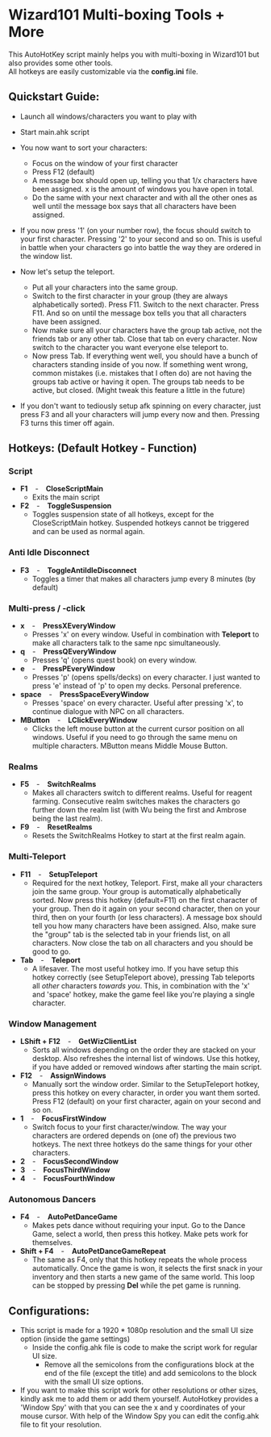 # Wizard101 Multi-boxing Tools + More

This AutoHotKey script mainly helps you with multi-boxing in Wizard101 but also provides some other tools.  
All hotkeys are easily customizable via the **config.ini** file.

## Quickstart Guide:

- Launch all windows/characters you want to play with
- Start main.ahk script
- You now want to sort your characters:
  - Focus on the window of your first character
  - Press F12 (default)
  - A message box should open up, telling you that 1/x characters have been assigned. x is the amount of windows you have open in total.
  - Do the same with your next character and with all the other ones as well until the message box says that all characters have been assigned.
- If you now press '1' (on your number row), the focus should switch to your first character. Pressing '2' to your second and so on. This is useful in battle when your characters go into battle the way they are ordered in the window list.

- Now let's setup the teleport. 
  - Put all your characters into the same group. 
  - Switch to the first character in your group (they are always alphabetically sorted). Press F11. Switch to the next character. Press F11. And so on until the message box tells you that all characters have been assigned.
  - Now make sure all your characters have the group tab active, not the friends tab or any other tab. Close that tab on every character. Now switch to the character you want everyone else teleport to. 
  - Now press Tab. If everything went well, you should have a bunch of characters standing inside of you now. If something went wrong, common mistakes (i.e. mistakes that I often do) are not having the groups tab active or having it open. The groups tab needs to be active, but closed. (Might tweak this feature a little in the future)
  
- If you don't want to tediously setup afk spinning on every character, just press F3 and all your characters will jump every now and then. Pressing F3 turns this timer off again.

## Hotkeys: (Default Hotkey - Function)

### Script

- **F1** &ensp; - &ensp; **CloseScriptMain**
  - Exits the main script
- **F2** &ensp; - &ensp; **ToggleSuspension**
  - Toggles suspension state of all hotkeys, except for the CloseScriptMain hotkey. Suspended hotkeys cannot be triggered and can be used as normal again.

### Anti Idle Disconnect

- **F3** &ensp; - &ensp; **ToggleAntiIdleDisconnect**
  - Toggles a timer that makes all characters jump every 8 minutes (by default)

### Multi-press / -click

- **x** &ensp; - &ensp; **PressXEveryWindow**
  - Presses 'x' on every window. Useful in combination with **Teleport** to make all characters talk to the same npc simultaneously.
- **q** &ensp; - &ensp; **PressQEveryWindow**
  - Presses 'q' (opens quest book) on every window.
- **e** &ensp; - &ensp; **PressPEveryWindow**
  - Presses 'p' (opens spells/decks) on every character. I just wanted to press 'e' instead of 'p' to open my decks. Personal preference.
- **space** &ensp; - &ensp; **PressSpaceEveryWindow**
  - Presses 'space' on every character. Useful after pressing 'x', to continue dialogue with NPC on all characters.
- **MButton** &ensp; - &ensp; **LClickEveryWindow**
  - Clicks the left mouse button at the current cursor position on all windows. Useful if you need to go through the same menu on multiple characters. MButton means Middle Mouse Button.

### Realms

- **F5** &ensp; - &ensp; **SwitchRealms**
  - Makes all characters switch to different realms. Useful for reagent farming. Consecutive realm switches makes the characters go further down the realm list (with Wu being the first and Ambrose being the last realm).
- **F9** &ensp; - &ensp; **ResetRealms**
  - Resets the SwitchRealms Hotkey to start at the first realm again.

### Multi-Teleport

- **F11** &ensp; - &ensp; **SetupTeleport**
  - Required for the next hotkey, Teleport. First, make all your characters join the same group. Your group is automatically alphabetically sorted. Now press this hotkey (default=F11) on the first character of your group. Then do it again on your second character, then on your third, then on your fourth (or less characters). A message box should tell you how many characters have been assigned. Also, make sure the "group" tab is the selected tab in your friends list, on all characters. Now close the tab on all characters and you should be good to go.
- **Tab** &ensp; - &ensp; **Teleport**
  - A lifesaver. The most useful hotkey imo. If you have setup this hotkey correctly (see SetupTeleport above), pressing Tab teleports all *other* characters *towards you*. This, in combination with the 'x' and 'space' hotkey, make the game feel like you're playing a single character.

### Window Management
- **LShift + F12** &ensp; - &ensp; **GetWizClientList**
  - Sorts all windows depending on the order they are stacked on your desktop. Also refreshes the internal list of windows. Use this hotkey, if you have added or removed windows after starting the main script.
- **F12** &ensp; - &ensp; **AssignWindows**
  - Manually sort the window order. Similar to the SetupTeleport hotkey, press this hotkey on every character, in order you want them sorted. Press F12 (default) on your first character, again on your second and so on.
- **1** &ensp; - &ensp; **FocusFirstWindow**
  - Switch focus to your first character/window. The way your characters are ordered depends on (one of) the previous two hotkeys. The next three hotkeys do the same things for your other characters.
- **2** &ensp; - &ensp; **FocusSecondWindow**
- **3** &ensp; - &ensp; **FocusThirdWindow**
- **4** &ensp; - &ensp; **FocusFourthWindow**

### Autonomous Dancers
- **F4** &ensp; - &ensp; **AutoPetDanceGame**
  - Makes pets dance without requiring your input. Go to the Dance Game, select a world, then press this hotkey. Make pets work for themselves.
- **Shift + F4** &ensp; - &ensp; **AutoPetDanceGameRepeat**
  - The same as F4, only that this hotkey repeats the whole process automatically. Once the game is won, it selects the first snack in your inventory and then starts a new game of the same world. This loop can be stopped by pressing **Del** while the pet game is running. 

## Configurations:
- This script is made for a 1920 * 1080p resolution and the small UI size option (inside the game settings)
  - Inside the config.ahk file is code to make the script work for regular UI size.
    - Remove all the semicolons from the configurations block at the end of the file (except the title) and add semicolons to the block with the small UI size options.
- If you want to make this script work for other resolutions or other sizes, kindly ask me to add them or add them yourself. AutoHotkey provides a 'Window Spy' with that you can see the x and y coordinates of your mouse cursor. With help of the Window Spy you can edit the config.ahk file to fit your resolution.
